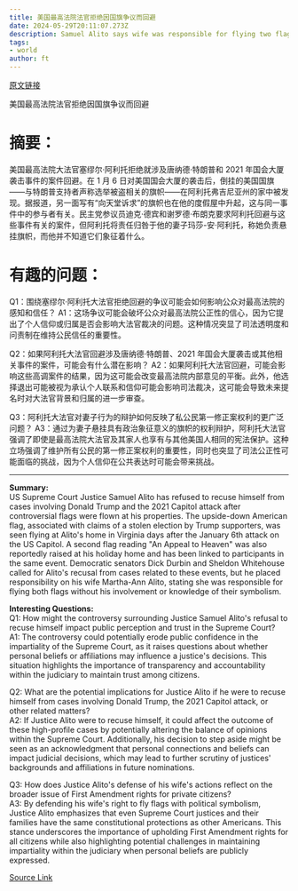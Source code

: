 ```yaml
---
title: 美国最高法院法官拒绝因国旗争议而回避
date: 2024-05-29T20:11:07.273Z
description: Samuel Alito says wife was responsible for flying two flags associated with people who claim 2020 election was stolen
tags: 
- world
author: ft
---
```


[原文链接](https://ft.com/content/a8f462e7-1736-46e1-bdcf-cfb336c94480)

美国最高法院法官拒绝因国旗争议而回避

# 摘要：
美国最高法院大法官塞缪尔·阿利托拒绝就涉及唐纳德·特朗普和 2021 年国会大厦袭击事件的案件回避。在 1 月 6 日对美国国会大厦的袭击后，倒挂的美国国旗——与特朗普支持者声称选举被盗相关的旗帜——在阿利托弗吉尼亚州的家中被发现。据报道，另一面写有“向天堂诉求”的旗帜也在他的度假屋中升起，这与同一事件中的参与者有关。民主党参议员迪克·德宾和谢罗德·布朗克要求阿利托回避与这些事件有关的案件，但阿利托将责任归咎于他的妻子玛莎-安·阿利托，称她负责悬挂旗帜，而他并不知道它们象征着什么。

# 有趣的问题：

Q1：围绕塞缪尔·阿利托大法官拒绝回避的争议可能会如何影响公众对最高法院的感知和信任？
A1：这场争议可能会破坏公众对最高法院公正性的信心，因为它提出了个人信仰或归属是否会影响大法官裁决的问题。这种情况突显了司法透明度和问责制在维持公民信任的重要性。

Q2：如果阿利托大法官回避涉及唐纳德·特朗普、2021 年国会大厦袭击或其他相关事件的案件，可能会有什么潜在影响？
A2：如果阿利托大法官回避，可能会影响这些高调案件的结果，因为这可能会改变最高法院内部意见的平衡。此外，他选择退出可能被视为承认个人联系和信仰可能会影响司法裁决，这可能会导致未来提名时对大法官背景和归属的进一步审查。

Q3：阿利托大法官对妻子行为的辩护如何反映了私公民第一修正案权利的更广泛问题？
A3：通过为妻子悬挂具有政治象征意义的旗帜的权利辩护，阿利托大法官强调了即使是最高法院大法官及其家人也享有与其他美国人相同的宪法保护。这种立场强调了维护所有公民的第一修正案权利的重要性，同时也突显了司法公正性可能面临的挑战，因为个人信仰在公共表达时可能会带来挑战。

---

**Summary:**  
US Supreme Court Justice Samuel Alito has refused to recuse himself from cases involving Donald Trump and the 2021 Capitol attack after controversial flags were flown at his properties. The upside-down American flag, associated with claims of a stolen election by Trump supporters, was seen flying at Alito's home in Virginia days after the January 6th attack on the US Capitol. A second flag reading "An Appeal to Heaven" was also reportedly raised at his holiday home and has been linked to participants in the same event. Democratic senators Dick Durbin and Sheldon Whitehouse called for Alito's recusal from cases related to these events, but he placed responsibility on his wife Martha-Ann Alito, stating she was responsible for flying both flags without his involvement or knowledge of their symbolism.

**Interesting Questions:**  
Q1: How might the controversy surrounding Justice Samuel Alito's refusal to recuse himself impact public perception and trust in the Supreme Court?  
A1: The controversy could potentially erode public confidence in the impartiality of the Supreme Court, as it raises questions about whether personal beliefs or affiliations may influence a justice's decisions. This situation highlights the importance of transparency and accountability within the judiciary to maintain trust among citizens.

Q2: What are the potential implications for Justice Alito if he were to recuse himself from cases involving Donald Trump, the 2021 Capitol attack, or other related matters?  
A2: If Justice Alito were to recuse himself, it could affect the outcome of these high-profile cases by potentially altering the balance of opinions within the Supreme Court. Additionally, his decision to step aside might be seen as an acknowledgment that personal connections and beliefs can impact judicial decisions, which may lead to further scrutiny of justices' backgrounds and affiliations in future nominations.

Q3: How does Justice Alito's defense of his wife's actions reflect on the broader issue of First Amendment rights for private citizens?  
A3: By defending his wife's right to fly flags with political symbolism, Justice Alito emphasizes that even Supreme Court justices and their families have the same constitutional protections as other Americans. This stance underscores the importance of upholding First Amendment rights for all citizens while also highlighting potential challenges in maintaining impartiality within the judiciary when personal beliefs are publicly expressed.

[Source Link](https://ft.com/content/a8f462e7-1736-46e1-bdcf-cfb336c94480)

